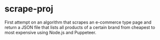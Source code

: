 # scrape-proj
First attempt on an algorithm that scrapes an e-commerce type page and return a JSON file that lists all products of a certain brand from cheapest to most expensive using Node.js and Puppeteer.
